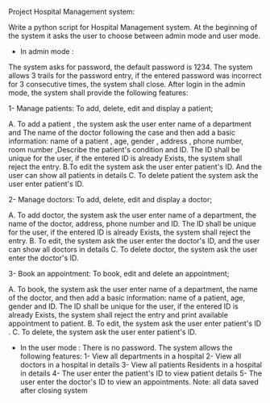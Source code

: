 Project Hospital Management system:

Write a python script for Hospital Management system. At the beginning of the system it asks the user to choose between admin mode and user mode.

- In admin mode :

The system asks for password, the default password is 1234. The system allows 3 trails for the password entry, if the entered password was incorrect for 3 consecutive times, the system shall close. After login in the admin mode, the system shall provide the following features: 

1- Manage patients: To add, delete, edit and display a patient;

A. To add a patient , the system ask the user enter name of a department and The name of the doctor following the case and then add a basic information: name of a patient , age, gender , address , phone number, room number ,Describe the patient's condition and
ID. The ID shall be unique for the user, if the entered ID is already Exists, the system shall reject the entry. 
B.To edit the system ask the user enter patient's ID. And the user can show all patients in details 
C. To delete patient the system ask the user enter patient's ID. 

2- Manage doctors: To add, delete, edit and display a doctor; 

A. To add doctor, the system ask the user enter name of a department, the name of the doctor, address, phone number and ID. The ID shall be unique for the user, if the entered ID is already Exists, the system shall reject the entry. 
B. To edit, the system ask the user enter the doctor's ID, and the user can show all doctors in details
C. To delete doctor, the system ask the user enter the doctor's ID.

3- Book an appointment: To book, edit and delete an appointment;

A. To book, the system ask the user enter name of a department, the name of the doctor, and then add a basic information: name of a patient, age, gender and ID. The ID shall be unique for the user, if the entered ID is already Exists, the system shall reject the entry and print available appointment to patient.
B. To edit, the system ask the user enter patient's ID .
C. To delete, the system ask the user enter patient's ID.


- In the user mode :
There is no password. The system allows the following features:
1- View all departments in a hospital
2- View all doctors in a hospital in details
3- View all patients Residents in a hospital in details
4- The user enter the patient's ID to view patient details
5- The user enter the doctor's ID to view an appointments.
Note: all data saved after closing system
